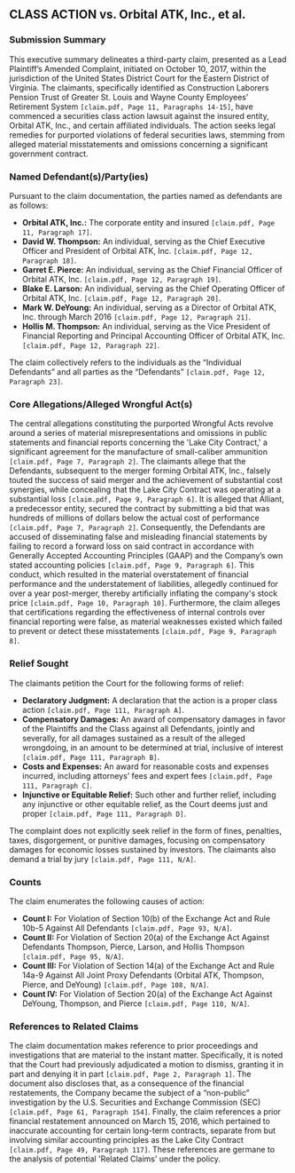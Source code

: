 ## CLASS ACTION vs. Orbital ATK, Inc., et al.
### Submission Summary
This executive summary delineates a third-party claim, presented as a Lead Plaintiff’s Amended Complaint, initiated on October 10, 2017, within the jurisdiction of the United States District Court for the Eastern District of Virginia. The claimants, specifically identified as Construction Laborers Pension Trust of Greater St. Louis and Wayne County Employees’ Retirement System `[claim.pdf, Page 11, Paragraphs 14-15]`, have commenced a securities class action lawsuit against the insured entity, Orbital ATK, Inc., and certain affiliated individuals. The action seeks legal remedies for purported violations of federal securities laws, stemming from alleged material misstatements and omissions concerning a significant government contract.

### Named Defendant(s)/Party(ies)
Pursuant to the claim documentation, the parties named as defendants are as follows:

*   **Orbital ATK, Inc.:** The corporate entity and insured `[claim.pdf, Page 11, Paragraph 17]`.
*   **David W. Thompson:** An individual, serving as the Chief Executive Officer and President of Orbital ATK, Inc. `[claim.pdf, Page 12, Paragraph 18]`.
*   **Garret E. Pierce:** An individual, serving as the Chief Financial Officer of Orbital ATK, Inc. `[claim.pdf, Page 12, Paragraph 19]`.
*   **Blake E. Larson:** An individual, serving as the Chief Operating Officer of Orbital ATK, Inc. `[claim.pdf, Page 12, Paragraph 20]`.
*   **Mark W. DeYoung:** An individual, serving as a Director of Orbital ATK, Inc. through March 2016 `[claim.pdf, Page 12, Paragraph 21]`.
*   **Hollis M. Thompson:** An individual, serving as the Vice President of Financial Reporting and Principal Accounting Officer of Orbital ATK, Inc. `[claim.pdf, Page 12, Paragraph 22]`.

The claim collectively refers to the individuals as the “Individual Defendants” and all parties as the “Defendants” `[claim.pdf, Page 12, Paragraph 23]`.

### Core Allegations/Alleged Wrongful Act(s)
The central allegations constituting the purported Wrongful Acts revolve around a series of material misrepresentations and omissions in public statements and financial reports concerning the 'Lake City Contract,' a significant agreement for the manufacture of small-caliber ammunition `[claim.pdf, Page 7, Paragraph 2]`. The claimants allege that the Defendants, subsequent to the merger forming Orbital ATK, Inc., falsely touted the success of said merger and the achievement of substantial cost synergies, while concealing that the Lake City Contract was operating at a substantial loss `[claim.pdf, Page 9, Paragraph 6]`. It is alleged that Alliant, a predecessor entity, secured the contract by submitting a bid that was hundreds of millions of dollars below the actual cost of performance `[claim.pdf, Page 7, Paragraph 2]`. Consequently, the Defendants are accused of disseminating false and misleading financial statements by failing to record a forward loss on said contract in accordance with Generally Accepted Accounting Principles (GAAP) and the Company’s own stated accounting policies `[claim.pdf, Page 9, Paragraph 6]`. This conduct, which resulted in the material overstatement of financial performance and the understatement of liabilities, allegedly continued for over a year post-merger, thereby artificially inflating the company's stock price `[claim.pdf, Page 10, Paragraph 10]`. Furthermore, the claim alleges that certifications regarding the effectiveness of internal controls over financial reporting were false, as material weaknesses existed which failed to prevent or detect these misstatements `[claim.pdf, Page 9, Paragraph 8]`.

### Relief Sought
The claimants petition the Court for the following forms of relief:

*   **Declaratory Judgment:** A declaration that the action is a proper class action `[claim.pdf, Page 111, Paragraph A]`.
*   **Compensatory Damages:** An award of compensatory damages in favor of the Plaintiffs and the Class against all Defendants, jointly and severally, for all damages sustained as a result of the alleged wrongdoing, in an amount to be determined at trial, inclusive of interest `[claim.pdf, Page 111, Paragraph B]`.
*   **Costs and Expenses:** An award for reasonable costs and expenses incurred, including attorneys’ fees and expert fees `[claim.pdf, Page 111, Paragraph C]`.
*   **Injunctive or Equitable Relief:** Such other and further relief, including any injunctive or other equitable relief, as the Court deems just and proper `[claim.pdf, Page 111, Paragraph D]`.

The complaint does not explicitly seek relief in the form of fines, penalties, taxes, disgorgement, or punitive damages, focusing on compensatory damages for economic losses sustained by investors. The claimants also demand a trial by jury `[claim.pdf, Page 111, N/A]`.

### Counts
The claim enumerates the following causes of action:

*   **Count I:** For Violation of Section 10(b) of the Exchange Act and Rule 10b-5 Against All Defendants `[claim.pdf, Page 93, N/A]`.
*   **Count II:** For Violation of Section 20(a) of the Exchange Act Against Defendants Thompson, Pierce, Larson, and Hollis Thompson `[claim.pdf, Page 95, N/A]`.
*   **Count III:** For Violation of Section 14(a) of the Exchange Act and Rule 14a-9 Against All Joint Proxy Defendants (Orbital ATK, Thompson, Pierce, and DeYoung) `[claim.pdf, Page 108, N/A]`.
*   **Count IV:** For Violation of Section 20(a) of the Exchange Act Against DeYoung, Thompson, and Pierce `[claim.pdf, Page 110, N/A]`.

### References to Related Claims
The claim documentation makes reference to prior proceedings and investigations that are material to the instant matter. Specifically, it is noted that the Court had previously adjudicated a motion to dismiss, granting it in part and denying it in part `[claim.pdf, Page 2, Paragraph 1]`. The document also discloses that, as a consequence of the financial restatements, the Company became the subject of a “non-public” investigation by the U.S. Securities and Exchange Commission (SEC) `[claim.pdf, Page 61, Paragraph 154]`. Finally, the claim references a prior financial restatement announced on March 15, 2016, which pertained to inaccurate accounting for certain long-term contracts, separate from but involving similar accounting principles as the Lake City Contract `[claim.pdf, Page 49, Paragraph 117]`. These references are germane to the analysis of potential 'Related Claims' under the policy.
